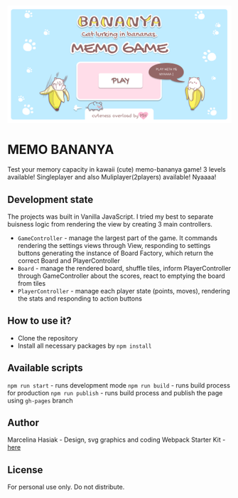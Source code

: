 ![application-visualtisation](./src/assets/img/memo-bananya.png)

# MEMO BANANYA
Test your memory capacity in kawaii (cute) memo-bananya game! 3 levels available! Singleplayer and also Muliplayer(2players) available! Nyaaaa!

## Development state
The projects was built in Vanilla JavaScript.
I tried my best to separate buisness logic from rendering the view by creating 3 main controllers. 
- `GameController` - manage the largest part of the game. It commands rendering the settings views through View, responding to settings buttons generating the instance of Board Factory, which return the correct Board and PlayerController
- `Board` - manage the rendered board, shuffle tiles, inform PlayerController through GameController about the scores, react to emptying the board from tiles
- `PlayerController` - manage each player state (points, moves), rendering the stats and responding to action buttons

## How to use it?
- Clone the repository
- Install all necessary packages by `npm install`

## Available scripts
`npm run start` - runs development mode
`npm run build` - runs build process for production
`npm run publish` - runs build process and publish the page using `gh-pages` branch

## Author
Marcelina Hasiak - Design, svg graphics and coding
Webpack Starter Kit - [here](https://github.com/maciejkorsan/wtf-webpack-starter)

## License
For personal use only. Do not distribute.

